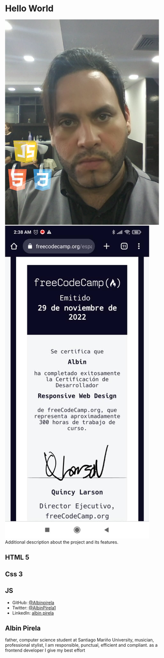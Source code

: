 # Hello World
![screenshot](./Albin%20Pirela.png)
![screenshot](./WhatsApp%20Image%202023-02-06%20at%2018.53.10.jpg)
Additional description about the project and its features.

## HTML 5 
## Css 3
## JS 
- GitHub: [@Albinpirela](https://github.com/Albinpirela)
- Twitter: [@AlbinPirela1](https://twitter.com/AlbinPirela1)
- LinkedIn: [albin pirela](https://www.linkedin.com/in/albin-pirela-21528a222/)
## Albin Pirela
father, computer science student at Santiago Mariño University,
musician, professional stylist,
I am responsible, punctual, efficient and compliant. as a frontend developer I give my best effort
